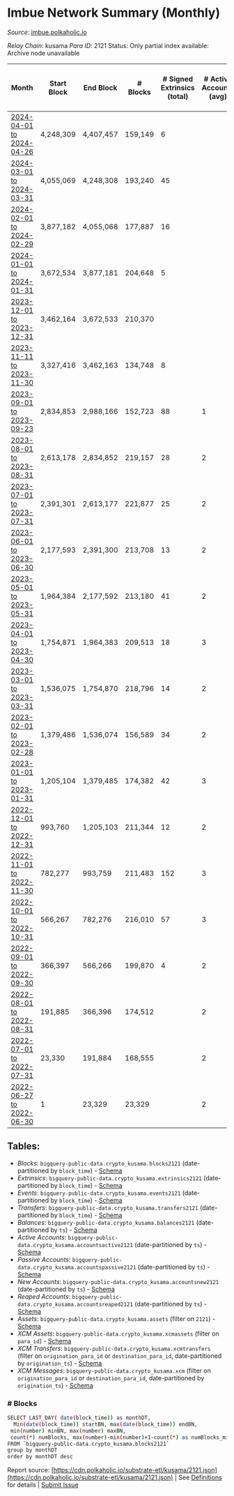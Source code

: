 # Imbue Network Summary (Monthly)

_Source_: [imbue.polkaholic.io](https://imbue.polkaholic.io)

*Relay Chain*: kusama
*Para ID*: 2121
Status: Only partial index available: Archive node unavailable


| Month | Start Block | End Block | # Blocks | # Signed Extrinsics (total) | # Active Accounts (avg) | # Addresses with Balances (max) | Issues |
| ----- | ----------- | --------- | -------- | --------------------------- | ----------------------- | ------------------------------- | ------ |
| [2024-04-01 to 2024-04-26](/kusama/2121-imbue/2024-04-30.md) | 4,248,309 | 4,407,457 | 159,149 | 6 |  |  | -   |   
| [2024-03-01 to 2024-03-31](/kusama/2121-imbue/2024-03-31.md) | 4,055,069 | 4,248,308 | 193,240 | 45 |  |  | -   |   
| [2024-02-01 to 2024-02-29](/kusama/2121-imbue/2024-02-29.md) | 3,877,182 | 4,055,068 | 177,887 | 16 |  |  | -   |   
| [2024-01-01 to 2024-01-31](/kusama/2121-imbue/2024-01-31.md) | 3,672,534 | 3,877,181 | 204,648 | 5 |  |  | -   |   
| [2023-12-01 to 2023-12-31](/kusama/2121-imbue/2023-12-31.md) | 3,462,164 | 3,672,533 | 210,370 |  |  |  | -   |   
| [2023-11-11 to 2023-11-30](/kusama/2121-imbue/2023-11-30.md) | 3,327,416 | 3,462,163 | 134,748 | 8 |  |  | -   |   
| [2023-09-01 to 2023-09-23](/kusama/2121-imbue/2023-09-30.md) | 2,834,853 | 2,988,166 | 152,723 | 88 | 1 | 359 | -  **BROKEN** (0.39%) |   
| [2023-08-01 to 2023-08-31](/kusama/2121-imbue/2023-08-31.md) | 2,613,178 | 2,834,852 | 219,157 | 28 | 2 | 355 | - 2,518 (1.14%) |   
| [2023-07-01 to 2023-07-31](/kusama/2121-imbue/2023-07-31.md) | 2,391,301 | 2,613,177 | 221,877 | 25 | 2 | 355 | -   |   
| [2023-06-01 to 2023-06-30](/kusama/2121-imbue/2023-06-30.md) | 2,177,593 | 2,391,300 | 213,708 | 13 | 2 | 357 | -   |   
| [2023-05-01 to 2023-05-31](/kusama/2121-imbue/2023-05-31.md) | 1,964,384 | 2,177,592 | 213,180 | 41 | 2 | 358 | - 29 (0.01%) |   
| [2023-04-01 to 2023-04-30](/kusama/2121-imbue/2023-04-30.md) | 1,754,871 | 1,964,383 | 209,513 | 18 | 3 | 334 | -   |   
| [2023-03-01 to 2023-03-31](/kusama/2121-imbue/2023-03-31.md) | 1,536,075 | 1,754,870 | 218,796 | 14 | 2 | 334 | -   |   
| [2023-02-01 to 2023-02-28](/kusama/2121-imbue/2023-02-28.md) | 1,379,486 | 1,536,074 | 156,589 | 34 | 2 | 332 | -   |   
| [2023-01-01 to 2023-01-31](/kusama/2121-imbue/2023-01-31.md) | 1,205,104 | 1,379,485 | 174,382 | 42 | 3 | 330 | -   |   
| [2022-12-01 to 2022-12-31](/kusama/2121-imbue/2022-12-31.md) | 993,760 | 1,205,103 | 211,344 | 12 | 2 | 317 | -   |   
| [2022-11-01 to 2022-11-30](/kusama/2121-imbue/2022-11-30.md) | 782,277 | 993,759 | 211,483 | 152 | 3 | 317 | -   |   
| [2022-10-01 to 2022-10-31](/kusama/2121-imbue/2022-10-31.md) | 566,267 | 782,276 | 216,010 | 57 | 3 | 309 | -   |   
| [2022-09-01 to 2022-09-30](/kusama/2121-imbue/2022-09-30.md) | 366,397 | 566,266 | 199,870 | 4 | 2 | 298 | -   |   
| [2022-08-01 to 2022-08-31](/kusama/2121-imbue/2022-08-31.md) | 191,885 | 366,396 | 174,512 |  | 2 | 2 | -   |   
| [2022-07-01 to 2022-07-31](/kusama/2121-imbue/2022-07-31.md) | 23,330 | 191,884 | 168,555 |  | 2 | 2 | -   |   
| [2022-06-27 to 2022-06-30](/kusama/2121-imbue/2022-06-30.md) | 1 | 23,329 | 23,329 |  | 2 | 2 | -   |   

## Tables:

* _Blocks_: `bigquery-public-data.crypto_kusama.blocks2121` (date-partitioned by `block_time`) - [Schema](/schema/balances.json)
* _Extrinsics_: `bigquery-public-data.crypto_kusama.extrinsics2121` (date-partitioned by `block_time`) - [Schema](/schema/extrinsics.json)
* _Events_: `bigquery-public-data.crypto_kusama.events2121` (date-partitioned by `block_time`) - [Schema](/schema/events.json)
* _Transfers_: `bigquery-public-data.crypto_kusama.transfers2121` (date-partitioned by `block_time`) - [Schema](/schema/transfers.json)
* _Balances_: `bigquery-public-data.crypto_kusama.balances2121` (date-partitioned by `ts`) - [Schema](/schema/balances.json)
* _Active Accounts_: `bigquery-public-data.crypto_kusama.accountsactive2121` (date-partitioned by `ts`) - [Schema](/schema/accountsactive.json)
* _Passive Accounts_: `bigquery-public-data.crypto_kusama.accountspassive2121` (date-partitioned by `ts`) - [Schema](/schema/accountspassive.json)
* _New Accounts_: `bigquery-public-data.crypto_kusama.accountsnew2121` (date-partitioned by `ts`) - [Schema](/schema/accountsnew.json)
* _Reaped Accounts_: `bigquery-public-data.crypto_kusama.accountsreaped2121` (date-partitioned by `ts`) - [Schema](/schema/accountsreaped.json)
* _Assets_: `bigquery-public-data.crypto_kusama.assets` (filter on `2121`) - [Schema](/schema/assets.json)
* _XCM Assets_: `bigquery-public-data.crypto_kusama.xcmassets` (filter on `para_id`) - [Schema](/schema/xcmassets.json)
* _XCM Transfers_: `bigquery-public-data.crypto_kusama.xcmtransfers` (filter on `origination_para_id` or `destination_para_id`, date-partitioned by `origination_ts`) - [Schema](/schema/xcmtransfers.json)
* _XCM Messages_: `bigquery-public-data.crypto_kusama.xcm` (filter on `origination_para_id` or `destination_para_id`, date-partitioned by `origination_ts`) - [Schema](/schema/xcm.json)

### # Blocks
```bash
SELECT LAST_DAY( date(block_time)) as monthDT,
  Min(date(block_time)) startBN, max(date(block_time)) endBN, 
 min(number) minBN, max(number) maxBN, 
 count(*) numBlocks, max(number)-min(number)+1-count(*) as numBlocks_missing 
FROM `bigquery-public-data.crypto_kusama.blocks2121` 
group by monthDT 
order by monthDT desc
```


Report source: [https://cdn.polkaholic.io/substrate-etl/kusama/2121.json](https://cdn.polkaholic.io/substrate-etl/kusama/2121.json) | See [Definitions](/DEFINITIONS.md) for details | [Submit Issue](https://github.com/colorfulnotion/substrate-etl/issues)
